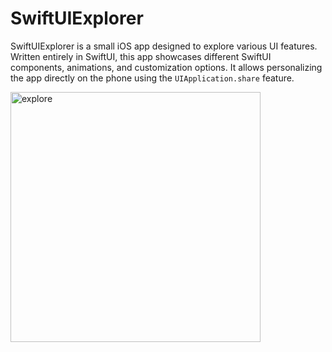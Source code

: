 # SwiftUIExplorer

SwiftUIExplorer is a small iOS app designed to explore various UI features. Written entirely in SwiftUI, this app showcases different SwiftUI components, animations, and customization options.
It allows personalizing the app directly on the phone using the `UIApplication.share` feature.

<img src="https://github.com/Magdalenaspace/SwiftUI-Apps/assets/96504344/16b80c3e-ad23-462d-be79-f530ec3948c6" alt="explore" width="400">


